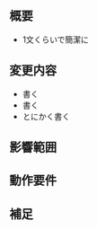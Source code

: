 <!-- あくまでテンプレートなので必ずしもすべての項目を埋めなくてよい -->

## 概要
<!-- 実装の目的、変更の目的、もしくは関連するIssue番号を1文ぐらいで簡潔に -->
* 1文くらいで簡潔に

## 変更内容
<!-- やったことをとにかく箇条書きで書く -->
<!-- ビューの変更がある場合はスクショによる比較などがあるとわかりやすい -->
* 書く
* 書く
* とにかく書く

## 影響範囲
<!-- この関数を変更したのでこの機能にも影響がある、など -->

## 動作要件
<!-- 動作に必要な 環境変数 / 依存関係 / DBの更新 など -->

## 補足
<!-- レビューをする際に見てほしい点、ローカル環境で試す際の注意点、など -->
